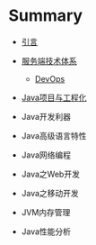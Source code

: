 # Summary

* [引言](README.md)
* [服务端技术体系](1.md)

	* [DevOps](1-1.md)

* [Java项目与工程化](2.md)
* Java开发利器
* Java高级语言特性
* Java网络编程
* Java之Web开发
* Java之移动开发
* JVM内存管理
* Java性能分析

